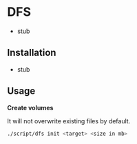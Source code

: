 # DFS

* stub


## Installation

* stub


## Usage

**Create volumes**

It will not overwrite existing files by default.

```bash
./script/dfs init <target> <size in mb>
```



